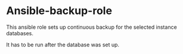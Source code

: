 # Ansible-backup-role
This ansible role sets up continuous backup for the selected instance databases.

It has to be run after the database was set up.